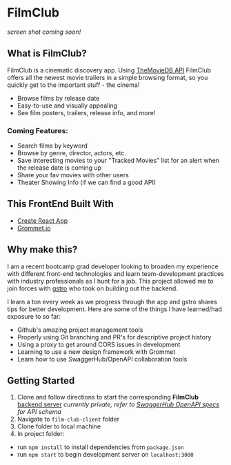 # FilmClub

*screen shot coming soon!*

## What is FilmClub?
FilmClub is a cinematic discovery app.  Using [TheMovieDB API](https://developers.themoviedb.org/3/getting-started/introduction) FilmClub offers all the newest movie trailers in a simple browsing format, so you quickly get to the important stuff - the cinema! 
- Browse films by release date
- Easy-to-use and visually appealing
- See film posters, trailers, release info, and more!

### Coming Features:
- Search films by keyword
- Browse by genre, director, actors, etc.
- Save interesting movies to your "Tracked Movies" list for an alert when the release date is coming up
- Share your fav movies with other users
- Theater Showing Info (if we can find a good API)


## This FrontEnd Built With
- [Create React App](https://github.com/facebook/create-react-app)
- [Grommet.io](https://v2.grommet.io/)


## Why make this?
I am a recent bootcamp grad developer looking to broaden my experience with different front-end technologies and learn team-development practices with industry professionals as I hunt for a job.  This project allowed me to join forces with [gstro](https://github.com/gstro) who took on building out the backend.  

I learn a ton every week as we progress through the app and gstro shares tips for better development.  Here are some of the things I have learned/had exposure to so far:

- Github's amazing project management tools
- Properly using Git branching and PR's for descriptive project history
- Using a proxy to get around CORS issues in development
- Learning to use a new design framework with Grommet
- Learn how to use SwaggerHub/OpenAPI collaboration tools


## Getting Started

1. Clone and follow directions to start the corresponding **FilmClub** [backend server](https://github.com/gstro/film-club-server) *currently private, refer to [SwaggerHub OpenAPI specs](https://github.com/wds9601/film-club/blob/main/yaml-unresolved/swagger.yaml) for API schema*
2. Navigate to `film-club-client` folder
3. Clone folder to local machine
4. In project folder:
- run `npm install` to install dependencies from `package.json`
- run `npm start` to begin development server on `localhost:3000`

